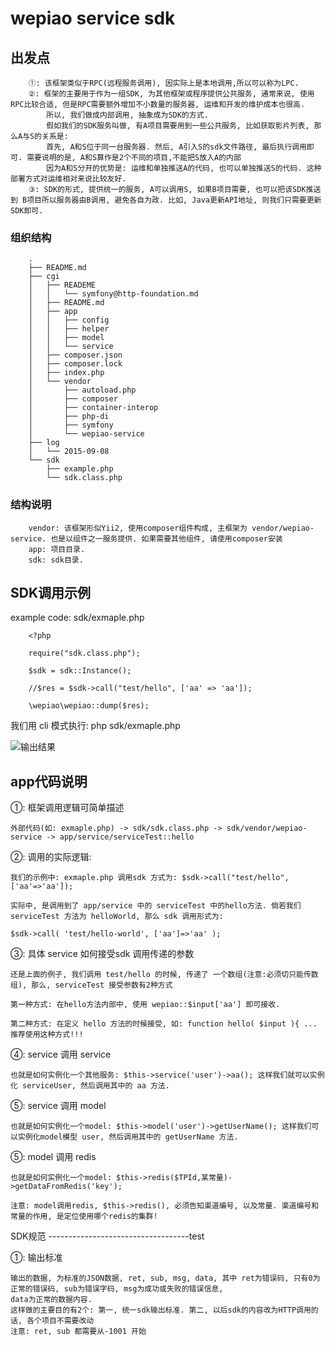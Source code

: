 wepiao service sdk
===================================
出发点
-----------------------------------
        ①: 该框架类似于RPC(远程服务调用), 因实际上是本地调用,所以可以称为LPC.
        ②: 框架的主要用于作为一组SDK, 为其他框架或程序提供公共服务, 通常来说, 使用RPC比较合适, 但是RPC需要额外增加不小数量的服务器, 运维和开发的维护成本也很高.
            所以, 我们做成内部调用, 抽象成为SDK的方式.
            假如我们的SDK服务叫做, 有A项目需要用到一些公共服务, 比如获取影片列表, 那么A与S的关系是:
            首先, A和S位于同一台服务器. 然后, A引入S的sdk文件路径, 最后执行调用即可. 需要说明的是, A和S算作是2个不同的项目,不能把S放入A的内部
            因为A和S分开的优势是: 运维和单独推送A的代码, 也可以单独推送S的代码. 这种部署方式对运维相对来说比较友好.
        ③: SDK的形式, 提供统一的服务, A可以调用S, 如果B项目需要, 也可以把该SDK推送到 B项目所以服务器由B调用, 避免各自为政. 比如, Java更新API地址, 则我们只需要更新SDK即可.

### 组织结构
        .
        ├── README.md
        ├── cgi
        │   ├── READEME
        │   │   └── symfony@http-foundation.md
        │   ├── README.md
        │   ├── app
        │   │   ├── config
        │   │   ├── helper
        │   │   ├── model
        │   │   └── service
        │   ├── composer.json
        │   ├── composer.lock
        │   ├── index.php
        │   └── vendor
        │       ├── autoload.php
        │       ├── composer
        │       ├── container-interop
        │       ├── php-di
        │       ├── symfony
        │       └── wepiao-service
        ├── log
        │   └── 2015-09-08
        └── sdk
            ├── example.php
            └── sdk.class.php

### 结构说明
        vendor: 该框架形似Yii2, 使用composer组件构成, 主框架为 vendor/wepiao-service. 也是以组件之一服务提供. 如果需要其他组件, 请使用composer安装
        app: 项目目录.
        sdk: sdk目录.

SDK调用示例
-----------------------------------
example code: sdk/exmaple.php

        <?php

        require("sdk.class.php");

        $sdk = sdk::Instance();

        //$res = $sdk->call("test/hello", ['aa' => 'aa']);

        \wepiao\wepiao::dump($res);


我们用 cli 模式执行: php sdk/exmaple.php

![输出结果](exmaple.png "输出结果")

app代码说明
-----------------------------------

①: 框架调用逻辑可简单描述

    外部代码(如: exmaple.php) -> sdk/sdk.class.php -> sdk/vendor/wepiao-service -> app/service/serviceTest::hello

②: 调用的实际逻辑:

    我们的示例中: exmaple.php 调用sdk 方式为: $sdk->call("test/hello",['aa'=>'aa']);

    实际中, 是调用到了 app/service 中的 serviceTest 中的hello方法. 倘若我们 serviceTest 方法为 helloWorld, 那么 sdk 调用形式为:

    $sdk->call( 'test/hello-world', ['aa']=>'aa' );

③: 具体 service 如何接受sdk 调用传递的参数

    还是上面的例子, 我们调用 test/hello 的时候, 传递了 一个数组(注意:必须切只能传数组), 那么, serviceTest 接受参数有2种方式

    第一种方式: 在hello方法内部中, 使用 wepiao::$input['aa'] 即可接收.

    第二种方式: 在定义 hello 方法的时候接受, 如: function hello( $input ){ ... 推荐使用这种方式!!!

④: service 调用 service

    也就是如何实例化一个其他服务: $this->service('user')->aa(); 这样我们就可以实例化 serviceUser, 然后调用其中的 aa 方法.

⑤: service 调用 model

    也就是如何实例化一个model: $this->model('user')->getUserName(); 这样我们可以实例化model模型 user, 然后调用其中的 getUserName 方法.

⑤: model 调用 redis

    也就是如何实例化一个model: $this->redis($TPId,某常量)->getDataFromRedis('key');

    注意: model调用redis, $this->redis(), 必须告知渠道编号, 以及常量. 渠道编号和常量的作用, 是定位使用哪个redis的集群!

SDK规范
-----------------------------------test

①: 输出标准

    输出的数据, 为标准的JSON数据, ret, sub, msg, data, 其中 ret为错误码, 只有0为正常的错误码, sub为错误字码, msg为成功或失败的错误信息,
    data为正常的数据内容.
    这样做的主要目的有2个: 第一, 统一sdk输出标准. 第二, 以后sdk的内容改为HTTP调用的话, 各个项目不需要改动
    注意: ret, sub 都需要从-1001 开始

